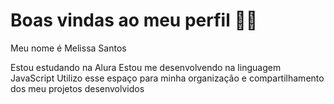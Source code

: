 # Boas vindas ao meu perfil 🩷🩷
Meu nome é Melissa Santos

Estou estudando na Alura
Estou me desenvolvendo na linguagem JavaScript
Utilizo esse espaço para minha organização e compartilhamento dos meu projetos desenvolvidos
